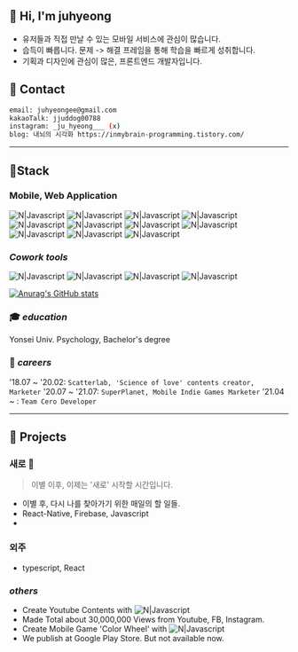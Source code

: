 ## 👋 Hi, I'm juhyeong
- 유저들과 직접 만날 수 있는 모바일 서비스에 관심이 많습니다.
- 습득이 빠릅니다. 문제 -> 해결 프레임을 통해 학습을 빠르게 성취합니다.
- 기획과 디자인에 관심이 많은, 프론트엔드 개발자입니다. 
  

## 📌 Contact  

```sh
email: juhyeongee@gmail.com
kakaoTalk: jjuddog00788
instagram: _ju_hyeong___ (x)
blog: 내뇌의 시각화 https://inmybrain-programming.tistory.com/
```

* * * 

## 📌Stack 
### Mobile, Web Application
![N|Javascript](https://img.shields.io/badge/TypeScript-3178C6?style=for-the-badge&logo=typeScript&logoColor=white)     ![N|Javascript](https://img.shields.io/badge/JavaScript-F7DF1E?style=for-the-badge&logo=JavaScript&logoColor=black) ![N|Javascript](https://img.shields.io/badge/React-61DAFB?style=for-the-badge&logo=React&logoColor=white) ![N|Javascript](https://img.shields.io/badge/React--Native-61DAFB?style=for-the-badge&logo=react&logoColor=white) ![N|Javascript](https://img.shields.io/badge/styled--components-DB7093?style=for-the-badge&logo=styled-components&logoColor=white) ![N|Javascript](https://img.shields.io/badge/python-3776AB?style=for-the-badge&logo=Python&logoColor=white) ![N|Javascript](https://img.shields.io/badge/HTML5-E34F26?style=for-the-badge&logo=HTML5&logoColor=white) ![N|Javascript](https://img.shields.io/badge/CSS3-1572B6?style=for-the-badge&logo=CSS3&logoColor=white) 
![N|Javascript](https://img.shields.io/badge/VScode-007ACC?style=for-the-badge&logo=VisualStudioCode&logoColor=white)  ![N|Javascript](https://img.shields.io/badge/Firebase-FFCA28?style=for-the-badge&logo=Firebase&logoColor=white) ![N|Javascript](https://img.shields.io/badge/Git-F05032?style=for-the-badge&logo=Git&logoColor=black)
### _Cowork tools_
![N|Javascript](https://img.shields.io/badge/Github-181717?style=for-the-badge&logo=Github&logoColor=white)  ![N|Javascript](https://img.shields.io/badge/Notion-000000?style=for-the-badge&logo=Notion&logoColor=white) ![N|Javascript](https://img.shields.io/badge/Slack-4A154B?style=for-the-badge&logo=Slack&logoColor=blue) ![N|Javascript](https://img.shields.io/badge/Figma-ED1A3A?style=for-the-badge&logo=Figma&logoColor=white)


[![Anurag's GitHub stats](https://github-readme-stats.vercel.app/api?username=juhyeongee)](https://github.com/anuraghazra/github-readme-stats)

### 🎓 _education_

Yonsei Univ. Psychology, Bachelor's degree

### 💼 _careers_

'18.07 ~ '20.02: `Scatterlab, 'Science of love' contents creator, Marketer`
'20.07 ~ '21.07: `SuperPlanet, Mobile Indie Games Marketer`
'21.04 ~ : `Team Cero Developer`

* * * 
## 📌 Projects 


### 새로 🌱 
> 이별 이후, 이제는 '새로' 시작할 시간입니다. 

- 이별 후, 다시 나를 찾아가기 위한 매일의 할 일들. 
- React-Native, Firebase, Javascript
- 
### 외주
- typescript, React


###  _others_
- Create Youtube Contents with   ![N|Javascript](https://img.shields.io/badge/Final--Cut--Pro-f0f0f0?style=for-the-badge&logo=&logoColor=silver)
- Made Total about 30,000,000 Views from Youtube, FB, Instagram.
- Create Mobile Game 'Color Wheel' with ![N|Javascript](https://img.shields.io/badge/UnrealEngine-0E1128?style=for-the-badge&logo=UnrealEngine&logoColor=silver) 
- We publish at Google Play Store. But not available now.
